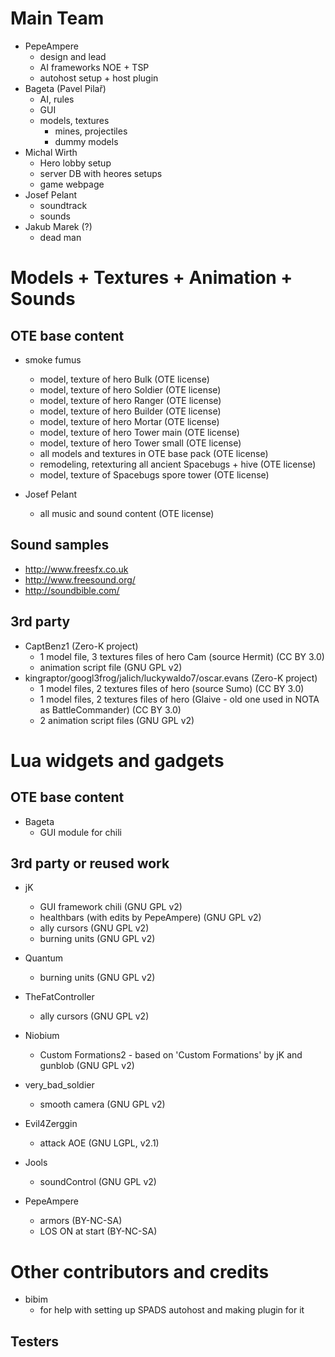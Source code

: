 Main Team
=========

* PepeAmpere
	- design and lead
	- AI frameworks NOE + TSP
	- autohost setup + host plugin
* Bageta (Pavel Pilař)
	- AI, rules
	- GUI
	- models, textures
		- mines, projectiles
		- dummy models
* Michal Wirth
	- Hero lobby setup
	- server DB with heores setups
	- game webpage
* Josef Pelant
	- soundtrack
	- sounds
* Jakub Marek (?)
	- dead man 

Models + Textures + Animation + Sounds
======================================

OTE base content
----------------

* smoke fumus
	- model, texture of hero Bulk (OTE license)
	- model, texture of hero Soldier (OTE license)
	- model, texture of hero Ranger (OTE license)
	- model, texture of hero Builder (OTE license)
	- model, texture of hero Mortar (OTE license)
	- model, texture of hero Tower main (OTE license)
	- model, texture of hero Tower small (OTE license)
	- all models and textures in OTE base pack (OTE license)
	- remodeling, retexturing all ancient Spacebugs + hive (OTE license)
	- model, texture of Spacebugs spore tower (OTE license)
	
* Josef Pelant
	- all music and sound content (OTE license)

Sound samples
-------------

* http://www.freesfx.co.uk
* http://www.freesound.org/
* http://soundbible.com/
	
3rd party
---------
	
* CaptBenz1 (Zero-K project)
	- 1 model file, 3 textures files of hero Cam (source Hermit) (CC BY 3.0)
	- animation script file (GNU GPL v2)
* kingraptor/googl3frog/jalich/luckywaldo7/oscar.evans (Zero-K project)
	- 1 model files, 2 textures files of hero (source Sumo) (CC BY 3.0)
	- 1 model files, 2 textures files of hero (Glaive - old one used in NOTA as BattleCommander) (CC BY 3.0)
	- 2 animation script files (GNU GPL v2)	

Lua widgets and gadgets
=======================

OTE base content
----------------

* Bageta
	- GUI module for chili

3rd party or reused work
------------------------

* jK
	- GUI framework chili (GNU GPL v2)
	- healthbars (with edits by PepeAmpere) (GNU GPL v2)
	- ally cursors (GNU GPL v2)
	- burning units (GNU GPL v2)

* Quantum
	- burning units (GNU GPL v2)
	
* TheFatController
	- ally cursors (GNU GPL v2)

* Niobium
	- Custom Formations2 - based on 'Custom Formations' by jK and gunblob (GNU GPL v2)

* very_bad_soldier
	- smooth camera (GNU GPL v2)
	
* Evil4Zerggin
	- attack AOE (GNU LGPL, v2.1)
	
* Jools
	- soundControl (GNU GPL v2)

* PepeAmpere
	- armors (BY-NC-SA)
	- LOS ON at start (BY-NC-SA)
	
Other contributors and credits
==============================

* bibim
	- for help with setting up SPADS autohost and making plugin for it

Testers
-------




